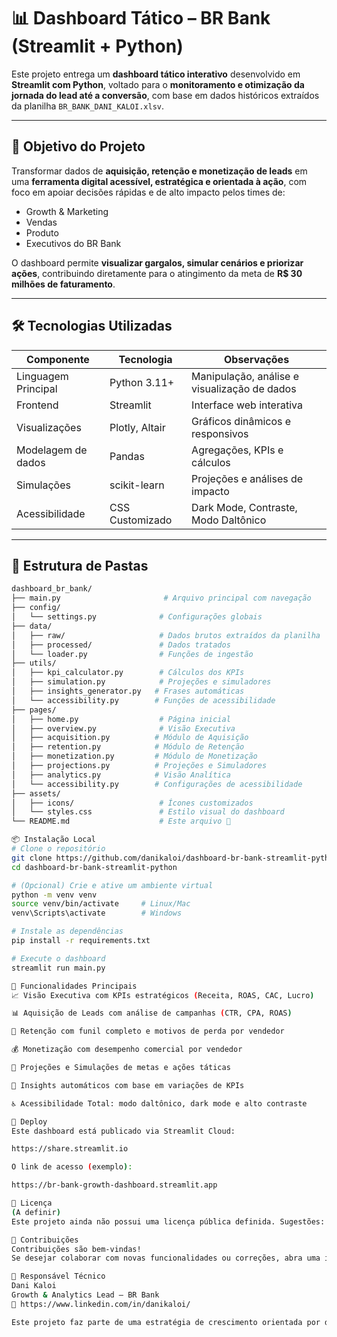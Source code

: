 # 📊 Dashboard Tático – BR Bank (Streamlit + Python)

Este projeto entrega um **dashboard tático interativo** desenvolvido em **Streamlit com Python**, voltado para o **monitoramento e otimização da jornada do lead até a conversão**, com base em dados históricos extraídos da planilha `BR_BANK_DANI_KALOI.xlsv`.

---

## 🎯 Objetivo do Projeto

Transformar dados de **aquisição, retenção e monetização de leads** em uma **ferramenta digital acessível, estratégica e orientada à ação**, com foco em apoiar decisões rápidas e de alto impacto pelos times de:

- Growth & Marketing
- Vendas
- Produto
- Executivos do BR Bank

O dashboard permite **visualizar gargalos, simular cenários e priorizar ações**, contribuindo diretamente para o atingimento da meta de **R$ 30 milhões de faturamento**.

---

## 🛠️ Tecnologias Utilizadas

| Componente           | Tecnologia              | Observações                                         |
|----------------------|--------------------------|-----------------------------------------------------|
| Linguagem Principal  | Python 3.11+             | Manipulação, análise e visualização de dados        |
| Frontend             | Streamlit                | Interface web interativa                            |
| Visualizações        | Plotly, Altair           | Gráficos dinâmicos e responsivos                    |
| Modelagem de dados   | Pandas                   | Agregações, KPIs e cálculos                         |
| Simulações           | scikit-learn             | Projeções e análises de impacto                     |
| Acessibilidade       | CSS Customizado          | Dark Mode, Contraste, Modo Daltônico                |

---

## 📂 Estrutura de Pastas

```bash
dashboard_br_bank/
├── main.py                       # Arquivo principal com navegação
├── config/
│   └── settings.py              # Configurações globais
├── data/
│   ├── raw/                     # Dados brutos extraídos da planilha
│   ├── processed/               # Dados tratados
│   └── loader.py                # Funções de ingestão
├── utils/
│   ├── kpi_calculator.py        # Cálculos dos KPIs
│   ├── simulation.py            # Projeções e simuladores
│   ├── insights_generator.py   # Frases automáticas
│   └── accessibility.py        # Funções de acessibilidade
├── pages/
│   ├── home.py                  # Página inicial
│   ├── overview.py              # Visão Executiva
│   ├── acquisition.py          # Módulo de Aquisição
│   ├── retention.py            # Módulo de Retenção
│   ├── monetization.py         # Módulo de Monetização
│   ├── projections.py          # Projeções e Simuladores
│   ├── analytics.py            # Visão Analítica
│   └── accessibility.py        # Configurações de acessibilidade
├── assets/
│   ├── icons/                   # Ícones customizados
│   └── styles.css               # Estilo visual do dashboard
└── README.md                    # Este arquivo 🙂

📦 Instalação Local
# Clone o repositório
git clone https://github.com/danikaloi/dashboard-br-bank-streamlit-python.git
cd dashboard-br-bank-streamlit-python

# (Opcional) Crie e ative um ambiente virtual
python -m venv venv
source venv/bin/activate     # Linux/Mac
venv\Scripts\activate        # Windows

# Instale as dependências
pip install -r requirements.txt

# Execute o dashboard
streamlit run main.py

🚀 Funcionalidades Principais
📈 Visão Executiva com KPIs estratégicos (Receita, ROAS, CAC, Lucro)

📊 Aquisição de Leads com análise de campanhas (CTR, CPA, ROAS)

🔁 Retenção com funil completo e motivos de perda por vendedor

💰 Monetização com desempenho comercial por vendedor

🚀 Projeções e Simulações de metas e ações táticas

🧠 Insights automáticos com base em variações de KPIs

♿ Acessibilidade Total: modo daltônico, dark mode e alto contraste

🔐 Deploy
Este dashboard está publicado via Streamlit Cloud:

https://share.streamlit.io

O link de acesso (exemplo):

https://br-bank-growth-dashboard.streamlit.app

📄 Licença
(A definir)
Este projeto ainda não possui uma licença pública definida. Sugestões: MIT, Apache 2.0, GPLv3.

🤝 Contribuições
Contribuições são bem-vindas!
Se desejar colaborar com novas funcionalidades ou correções, abra uma issue ou envie um pull request.

👤 Responsável Técnico
Dani Kaloi
Growth & Analytics Lead – BR Bank
🔗 https://www.linkedin.com/in/danikaloi/

Este projeto faz parte de uma estratégia de crescimento orientada por dados. Ele transforma dados dispersos em inteligência prática para times de performance, vendas e produto.



